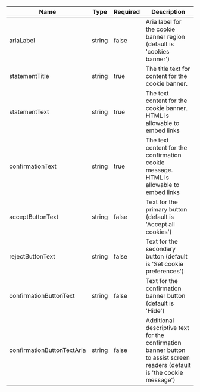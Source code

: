 | Name                       | Type   | Required | Description                                                                                                               |
| -------------------------- | ------ | -------- | ------------------------------------------------------------------------------------------------------------------------- |
| ariaLabel                  | string | false    | Aria label for the cookie banner region (default is 'cookies banner')                                                     |
| statementTitle             | string | true     | The title text for content for the cookie banner.                                                                         |
| statementText              | string | true     | The text content for the cookie banner. HTML is allowable to embed links                                                  |
| confirmationText           | string | true     | The text content for the confirmation cookie message. HTML is allowable to embed links                                    |
| acceptButtonText           | string | false    | Text for the primary button (default is 'Accept all cookies')                                                             |
| rejectButtonText           | string | false    | Text for the secondary button (default is 'Set cookie preferences')                                                       |
| confirmationButtonText     | string | false    | Text for the confirmation banner button (default is 'Hide')                                                               |
| confirmationButtonTextAria | string | false    | Additional descriptive text for the confirmation banner button to assist screen readers (default is 'the cookie message') |
